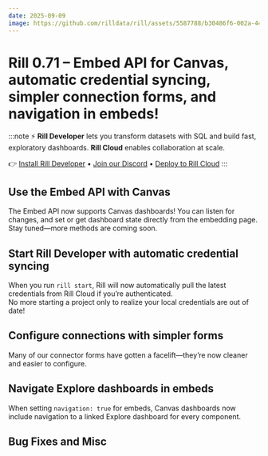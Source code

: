 ```yaml
---
date: 2025-09-09
image: https://github.com/rilldata/rill/assets/5587788/b30486f6-002a-445d-8a1b-955b6ec0066d
---
```


# Rill 0.71 – Embed API for Canvas, automatic credential syncing, simpler connection forms, and navigation in embeds!

:::note
⚡ **Rill Developer** lets you transform datasets with SQL and build fast, exploratory dashboards. **Rill Cloud** enables collaboration at scale.

👉 [Install Rill Developer](/home/install) • [Join our Discord](https://discord.gg/TatjVY32) • [Deploy to Rill Cloud](/deploy/deploy-dashboard)
:::

## Use the Embed API with Canvas
The Embed API now supports Canvas dashboards! You can listen for changes, and set or get dashboard state directly from the embedding page. Stay tuned—more methods are coming soon.

## Start Rill Developer with automatic credential syncing
When you run `rill start`, Rill will now automatically pull the latest credentials from Rill Cloud if you’re authenticated.  
No more starting a project only to realize your local credentials are out of date!

## Configure connections with simpler forms
Many of our connector forms have gotten a facelift—they’re now cleaner and easier to configure.

## Navigate Explore dashboards in embeds
When setting `navigation: true` for embeds, Canvas dashboards now include navigation to a linked Explore dashboard for every component.

## Bug Fixes and Misc
